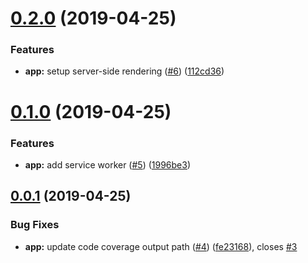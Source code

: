 # [0.2.0](https://github.com/alppix/hero-tang-tea-client/compare/0.1.0...0.2.0) (2019-04-25)


### Features

* **app:** setup server-side rendering ([#6](https://github.com/alppix/hero-tang-tea-client/issues/6)) ([112cd36](https://github.com/alppix/hero-tang-tea-client/commit/112cd36))

# [0.1.0](https://github.com/alppix/hero-tang-tea-client/compare/0.0.1...0.1.0) (2019-04-25)


### Features

* **app:** add service worker ([#5](https://github.com/alppix/hero-tang-tea-client/issues/5)) ([1996be3](https://github.com/alppix/hero-tang-tea-client/commit/1996be3))

## [0.0.1](https://github.com/alppix/hero-tang-tea-client/compare/0.0.0...0.0.1) (2019-04-25)


### Bug Fixes

* **app:** update code coverage output path ([#4](https://github.com/alppix/hero-tang-tea-client/issues/4)) ([fe23168](https://github.com/alppix/hero-tang-tea-client/commit/fe23168)), closes [#3](https://github.com/alppix/hero-tang-tea-client/issues/3)
